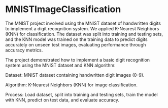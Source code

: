 # MNISTImageClassification
The MNIST project involved using the MNIST dataset of handwritten digits to implement a digit recognition system. We applied K-Nearest Neighbors (KNN) for classification. The dataset was split into training and testing sets, and the KNN model was trained on the training data to predict digits accurately on unseen test images, evaluating performance through accuracy metrics.<br>


The project demonstrated how to implement a basic digit recognition system using the MNIST dataset and KNN algorithm: <br>

Dataset: MNIST dataset containing handwritten digit images (0-9). <br>

Algorithm: K-Nearest Neighbors (KNN) for image classification. <br>

Process: Load dataset, split into training and testing sets, train the model with KNN, predict on test data, and evaluate accuracy.
